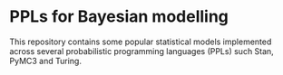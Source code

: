 # PPLs for Bayesian modelling

This repository contains some popular statistical models implemented across several probabilistic programming languages (PPLs) such Stan, PyMC3 and Turing.
